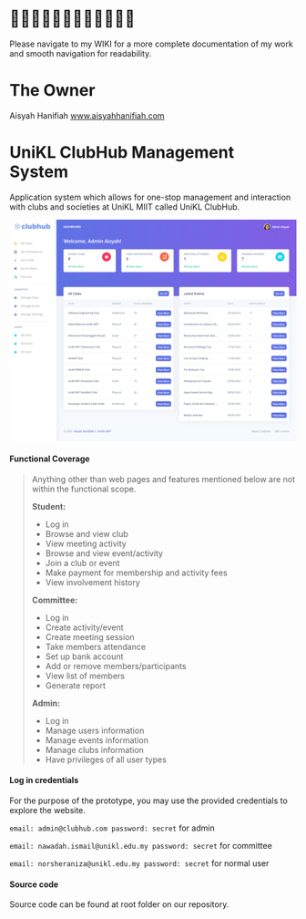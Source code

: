 # 👩🏻‍🌾👩🏻‍🌾👩🏻‍🌾👩🏻‍🌾 

Please navigate to my WIKI for a more complete documentation of my work and smooth navigation for readability.

# The Owner
Aisyah Hanifiah
www.aisyahhanifiah.com

# UniKL ClubHub Management System
Application system which allows for one-stop management and interaction with clubs and societies at UniKL MIIT called UniKL ClubHub.

![a](https://github.com/aisyahhanifiah/unikl-clubhub/blob/master/screencapture-uniclubhub-me-home-2020-05-29-11_06_46.png)

#### Functional Coverage
> Anything other than web pages and features mentioned below are not within the functional scope.
> 
> **Student:**
> * Log in
> * Browse and view club
> * View meeting activity
> * Browse and view event/activity
> * Join a club or event
> * Make payment for membership and activity fees
> * View involvement history
>
>
> **Committee:**
> * Log in
> * Create activity/event
> * Create meeting session
> * Take members attendance
> * Set up bank account
> * Add or remove members/participants
> * View list of members
> * Generate report
>
>
> **Admin:**
> * Log in
> * Manage users information
> * Manage events information
> * Manage clubs information
> * Have privileges of all user types


#### Log in credentials
For the purpose of the prototype, you may use the provided credentials to explore the website.

`email: admin@clubhub.com password: secret` for admin

`email: nawadah.ismail@unikl.edu.my password: secret` for committee

`email: norsheraniza@unikl.edu.my password: secret` for normal user

#### Source code
Source code can be found at root folder on our repository.
